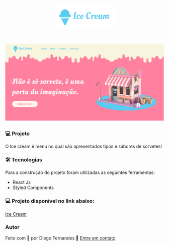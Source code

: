 <h1 align="center">
<img src='https://raw.githubusercontent.com/Diego-1D/menu-icecream/main/src/images/logo.png'/>
</h1>

<h1 align="center">
<img src='https://github.com/Diego-1D/menu-icecream/blob/main/src/images/HeroImg.png?raw=true' width=950px/>
</h1>

### 💻 Projeto
O Ice cream é menu no qual são apresentados tipos e sabores de sorvetes!

### 🛠 Tecnologias
Para a construção do projeto foram utilizadas as seguintes ferramentas:
- React Js
- Styled Components


### 💻 Projeto disponível no link abaixo:
[Ice Cream](https://diego-1d.github.io/menu-icecream/)

### Autor

Feito com 💚 por Diego Fernandes 👋 [Entre em contato](https://www.linkedin.com/in/diego-fernandes-dev)
